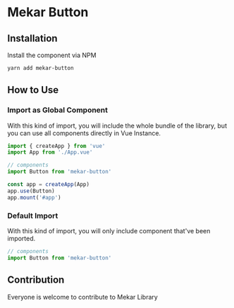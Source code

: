 # Mekar Button

## Installation
Install the component via NPM

```bash
yarn add mekar-button
```

## How to Use

### Import as Global Component
With this kind of import, you will include the whole bundle of the library, but you can use all components directly in Vue Instance.

```js
import { createApp } from 'vue'
import App from './App.vue'

// components
import Button from 'mekar-button'

const app = createApp(App)
app.use(Button)
app.mount('#app')
```

### Default Import
With this kind of import, you will only include component that've been imported.

```js
// components
import Button from 'mekar-button'
```

## Contribution
Everyone is welcome to contribute to Mekar Library
